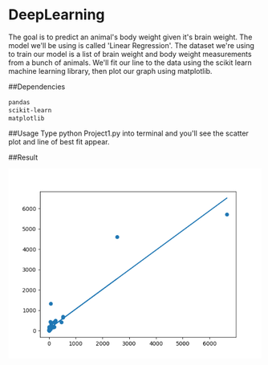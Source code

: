 # DeepLearning


The goal is to predict an animal's body weight given it's brain weight. The model we'll be using is called 'Linear Regression'. The dataset we're using to train our model is a list of brain weight and body weight measurements from a bunch of animals. We'll fit our line to the data using the scikit learn machine learning library, then plot our graph using matplotlib.

##Dependencies

    pandas
    scikit-learn
    matplotlib
    
##Usage
Type python Project1.py into terminal and you'll see the scatter plot and line of best fit appear.


##Result

![Result](brainbody-LRline.png)
